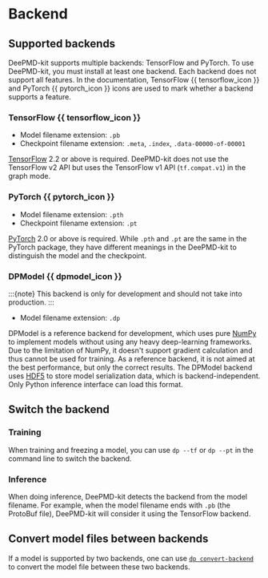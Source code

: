 # Backend

## Supported backends

DeePMD-kit supports multiple backends: TensorFlow and PyTorch.
To use DeePMD-kit, you must install at least one backend.
Each backend does not support all features.
In the documentation, TensorFlow {{ tensorflow_icon }} and PyTorch {{ pytorch_icon }} icons are used to mark whether a backend supports a feature.

### TensorFlow {{ tensorflow_icon }}

- Model filename extension: `.pb`
- Checkpoint filename extension: `.meta`, `.index`, `.data-00000-of-00001`

[TensorFlow](https://tensorflow.org) 2.2 or above is required.
DeePMD-kit does not use the TensorFlow v2 API but uses the TensorFlow v1 API (`tf.compat.v1`) in the graph mode.

### PyTorch {{ pytorch_icon }}

- Model filename extension: `.pth`
- Checkpoint filename extension: `.pt`

[PyTorch](https://pytorch.org/) 2.0 or above is required.
While `.pth` and `.pt` are the same in the PyTorch package, they have different meanings in the DeePMD-kit to distinguish the model and the checkpoint.

### DPModel {{ dpmodel_icon }}

:::{note}
This backend is only for development and should not take into production.
:::

- Model filename extension: `.dp`

DPModel is a reference backend for development, which uses pure [NumPy](https://numpy.org/) to implement models without using any heavy deep-learning frameworks.
Due to the limitation of NumPy, it doesn't support gradient calculation and thus cannot be used for training.
As a reference backend, it is not aimed at the best performance, but only the correct results.
The DPModel backend uses [HDF5](https://docs.h5py.org/) to store model serialization data, which is backend-independent.
Only Python inference interface can load this format.

## Switch the backend

### Training

When training and freezing a model, you can use `dp --tf` or `dp --pt` in the command line to switch the backend.

### Inference

When doing inference, DeePMD-kit detects the backend from the model filename.
For example, when the model filename ends with `.pb` (the ProtoBuf file), DeePMD-kit will consider it using the TensorFlow backend.

## Convert model files between backends

If a model is supported by two backends, one can use [`dp convert-backend`](./cli.rst) to convert the model file between these two backends.
